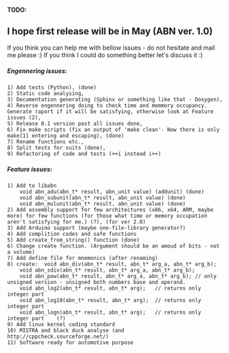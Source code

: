 #### TODO:

## I hope first release will be in May (ABN ver. 1.0)

If you think you can help me with bellow issues - do not hesitate and mail me please :)
If you think I could do something better let's discuss it :)

##### Engennering issues:
	1) Add tests (Python), (done)
	2) Static code analysing,
	3) Decumentation generating (Sphinx or something like that - Doxygen),
	4) Reverse engennering doing to check time and memmory occupancy. Generate raport if it will be satisfying, otherwise look at Feature issues (2),
	5) Release 0.1 version past all issues done,
	6) Fix make scripts (fix an output of 'make clean'- Now there is only make[1] entering and escaping), (done)
	7) Rename functions etc.,
	8) Split tests for suits (done),
	9) Refactoring of code and tests (++i instead i++)

##### Feature issues:
	1) Add to libabn
		void abn_adu(abn_t* result, abn_unit value) (addunit) (done)
		void abn_subunit(abn_t* result, abn_unit value) (done)
		void abn_mulunit(abn_t* result, abn_unit value) (done)
	2) Add assembly support for few architectures (x86, x64, ARM, maybe more) for few functions (for those what time or memory occupation aren't satisfying for me.) (?), (for ver 2.0)
	3) Add Arduino support (maybe one-file-library generator?)
	4) Add complition codes and safe functions
	5) Add create_from_string() function (done)
	6) Change create function. (Argument should be an amoud of bits - not a volume)
	7) Add define file for mnemonics (after renaming)
	8) create:	void abn_div(abn_t* result, abn_t* arg_a, abn_t* arg_b);
		void abn_sdiv(abn_t* result, abn_t* arg_a, abn_t* arg_b);
		void abn_pow(abn_t* result, abn_t* arg_a, abn_t* arg_b); // only unsigned version - unsigned both numbers base and operand.
		void abn_log2(abn_t* result, abn_t* arg);	// returns only integer part
		void abn_log10(abn_t* result, abn_t* arg);	// returns only integer part
		void abn_logn(abn_t* result, abn_t* arg);	// returns only integer part	(?)
	9) Add linux kernel coding standard
	10) MISTRA and black duck analyse (and http://cppcheck.sourceforge.net/)
	11) Software ready for automotive purpose
